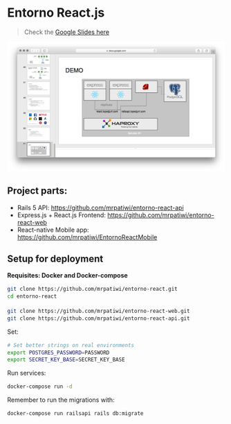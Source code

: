 # Entorno React.js

> Check the [Google Slides here](https://docs.google.com/presentation/d/1CsmFxio9uZcKmU1hSlbJyvL3PeOMQM3EfzrErPlF8Pg/edit?usp=sharing)

[![preview](./media/preview.png)](https://docs.google.com/presentation/d/1CsmFxio9uZcKmU1hSlbJyvL3PeOMQM3EfzrErPlF8Pg/edit?usp=sharing)

## Project parts:

* Rails 5 API: https://github.com/mrpatiwi/entorno-react-api
* Express.js + React.js Frontend: https://github.com/mrpatiwi/entorno-react-web
* React-native Mobile app: https://github.com/mrpatiwi/EntornoReactMobile

## Setup for deployment

**Requisites: Docker and Docker-compose**

```sh
git clone https://github.com/mrpatiwi/entorno-react.git
cd entorno-react

git clone https://github.com/mrpatiwi/entorno-react-web.git
git clone https://github.com/mrpatiwi/entorno-react-api.git
```


Set:

```sh
# Set better strings on real environments
export POSTGRES_PASSWORD=PASSWORD
export SECRET_KEY_BASE=SECRET_KEY_BASE
```

Run services:

```sh
docker-compose run -d
```

Remember to run the migrations with:

```sh
docker-compose run railsapi rails db:migrate
```

